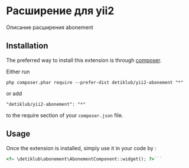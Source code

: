 Расширение для yii2
===================
Описание расширения abonement

Installation
------------

The preferred way to install this extension is through [composer](http://getcomposer.org/download/).

Either run

```
php composer.phar require --prefer-dist detiklub/yii2-abonement "*"
```

or add

```
"detiklub/yii2-abonement": "*"
```

to the require section of your `composer.json` file.


Usage
-----

Once the extension is installed, simply use it in your code by  :

```php
<?= \detiklub\abonement\AbonementComponent::widget(); ?>```
